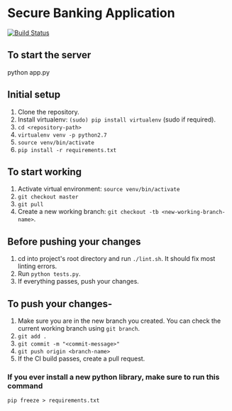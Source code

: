 # Secure Banking Application

[![Build Status](https://travis-ci.com/shubhangsati/secureBankingApplication.svg?token=csQdajwAqfy1MdL49VaC&branch=master)](https://travis-ci.com/shubhangsati/secureBankingApplication)

## To start the server
python app.py

## Initial setup
1. Clone the repository.
2. Install virtualenv: `(sudo) pip install virtualenv` (sudo if required).
3. `cd <repository-path>`
4. `virtualenv venv -p python2.7`
5. `source venv/bin/activate`
6. `pip install -r requirements.txt`

## To start working
1. Activate virtual environment: `source venv/bin/activate`
2. `git checkout master`
3. `git pull`
4. Create a new working branch: `git checkout -tb <new-working-branch-name>`.

## Before pushing your changes
1. cd into project's root directory and run `./lint.sh`. It should fix most linting errors.
2. Run `python tests.py`.
3. If everything passes, push your changes.

## To push your changes-
1. Make sure you are in the new branch you created. You can check the current working branch using `git branch`.
2. `git add .`
3. `git commit -m "<commit-message>"`
4. `git push origin <branch-name>`
5. If the CI build passes, create a pull request.

### If you ever install a new python library, make sure to run this command
`pip freeze > requirements.txt`
